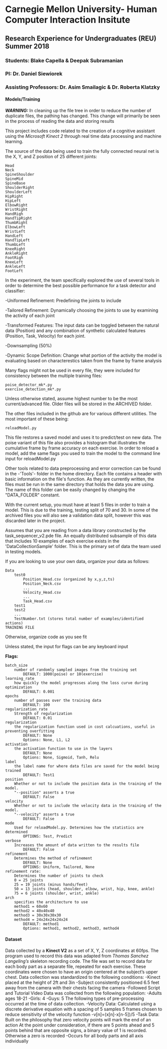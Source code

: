 # Carnegie Mellon University- Human Computer Interaction Insitute

## Research Experience for Undergraduates (REU) Summer 2018

### Students: Blake Capella & Deepak Subramanian

### PI: Dr. Daniel Siewiorek

### Assisting Professors: Dr. Asim Smailagic & Dr. Roberta Klatzky

#### Models/Training

*__WARNING:__* In cleaning up the file tree in order to reduce the number of duplicate files, the pathing has changed. This change will primarily be seen in the process of reading the data and storing results

This project includes code related to the creation of a cognitive assistant using the _Microsoft Kinect 2_ through real time data processing and machine learning.

The source of the data being used to train the fully connected neural net is the X, Y, and Z position of 25 different joints:

	Head   
	Neck    
	SpineShoulder 
	SpineMid
	SpineBase    
	ShoulderRight 
	ShoulderLeft  
	HipRight
	HipLeft 
	ElbowRight    
	WristRight    
	HandRigh     
	HandTipRight  
	ThumbRight   
	ElbowLeft     
	WristLeft     
	HandLeft    
	HandTipLeft  
	ThumbLeft    
	KneeRight    
	AnkleRight   
	FootRigh     
	KneeLeft
	AnkleLeft     
	FootLeft

 In the experiment, the team specifically explored the use of several tools in order to determine the best possible performance 
 for a task detector and classifier:
 	
 -Uniformed Refinement: Predefining the joints to include
 
 -Tailored Refinement: Dynamically choosing the joints to use by examining the activity of each joint
 
 -Transformed Features: The input data can be toggled between the natural data (Position) and any combination of synthetic						 calculated features (Position, Task, Velocity) for each joint.
 
 -Downsampling (50%)
 
 -Dynamic Scope Definition: Change what portion of the activity the model is evaluating based on characterestics taken from
 							the frame by frame analysis

Many flags might not be used in every file, they were included for consistency between the multiple training files:

	poise_detector_mk*.py
	exercise_detection_mk*.py

Unless otherwise stated, assume highest number to be the most current/advanced file. Older files will be stored in the ARCHIVED folder.

The other files included in the github are for various different utilities. The most important of these being:

	reloadModel.py

This file restores a saved model and uses it to predict/test on new data. The poise variant of this file also provides a histogram
that illustrates the cumulative frame by frame accuracy on each exercise. In order to reload a model, add the same flags you used to train the model to the command line input for reloadModel.py

Other tools related to data preprocessing and error correction can be found in the -'Tools'- folder in the home directory. Each file contains a header with basic information on the file's function. As they are currently written, the files must be run in the same directory that holds the data you are using. The name of this folder can be easily changed by changing the "DATA_FOLDER" constant.

With the current setup, you must have at least 5 files in order to train a model. This is due to the training, testing split of 70 and 30. In some of the archived files you will also see a validation data split, however this was discarded later in the project.

Assumes that you are reading from a data library constructed by the task_sequencer_v2.pde file. An equally distributed subsample of this data that includes 10 examples of each exercise exists in the 'DataCollectionSample' folder. This is the primary set of data the team used in testing models.

If you are looking to use your own data, organize your data as follows:

	Data
		test0
	 		Position_Head.csv (organized by x,y,z,ts)
			Position_Neck.csv
			...
			Velocity_Head.csv
			...	
			Task_Head.csv
		test1
		test2
	 	...
		TestNumber.txt (stores total number of examples/identified actions)
	TRAINING FILE

Otherwise, organize code as you see fit

Unless stated, the input for flags can be any keyboard input

__Flags:__

	batch_size 
		number of randomly sampled images from the training set
			DEFAULT: 1000(poise) or 10(exercise)
	learning_rate
		how quickly the model progresses along the loss curve during optimization
			DEFAULT: 0.001
	epochs
		number of passes over the training data
			DEFAULT: 100
	regularization_rate
		Strength of regularization
			DEFAULT: 0.01
	regularization
		the regularization function used in cost calcuations, useful in preventing overfitting
			DEFAULT: None
			Options: None, L1, L2
	activation
		the activation function to use in the layers
			DEFAULT: None
			Options: None, Sigmoid, Tanh, Relu
	label
		the label name for where data files are saved for the model being trained
			DEFAULT: Test1
	position
		Whether or not to include the position data in the training of the model. 
		"--position" asserts a true
			DEFAULT: False
	velocity
		Whether or not to include the velocity data in the training of the model. 
		"--velocity" asserts a true
			DEFAULT: False
	mode
		Used for reloadModel.py. Determines how the statistics are determined
			OPTIONS: Test, Predict
	verbose
		Increases the amount of data written to the results file
			DEFAULT: False
	refinement
		Determines the method of refinement
			DEFAULT: None
			OPTIONS: Uniform, Tailored, None
	refinement rate:
		Determines the number of joints to check
		0 = 25 joints
		25 = 19 joints (minus hands/feet)
		50 = 13 joints (head, shoulder, elbow, wrist, hip, knee, ankle)
		75 = 6 joints (shoulder, wrist, ankle)
	arch
		specifies the architecture to use
		method1 = 60x60
		method2 = 40x40x40
		method3 = 30x30x30x30
		method4 = 24x24x24x24x24
			DEFAULT: method1
			Options: method1, method2, method3, method4

#### Dataset

Data collected by a __Kinect V2__ as a set of X, Y, Z coordinates at 60fps. The program used to record this data was adapted from _Thomas Sanchez Langeling’s_ skeleton recording code.  The file was set to record data for each body part as a separate file, repeated for each exercise. These coordinates were chosen to have an origin centered at the subject’s upper chest. Data collection was standardized to the following conditions:
-Kinect placed at the height of 2ft and 3in
-Subject consistently positioned 6.5 feet away from the camera with their chests facing the camera
-Followed Script and Tutorial Video
Data was collected from the following population:
-Adults ages 18-21
-Girls: 4
-Guys: 5
The following types of pre-processing occurred at the time of data collection.
-Velocity Data: Calculated using a discrete derivative equation with a spacing of 5 samples 
	5 frames chosen to reduce sensitivity of the velocity function
 -v[n]=(x[n]-x[n-5])/5
-Task Data: Built on the philosophy that zero velocity points will mark the end of an action
	At the point under consideration, if there are 5 points ahead and 5 points behind that are opposite signs, a binary value of 1 is recorded. Otherwise a zero is recorded
 -Occurs for all body parts and all axis individually
